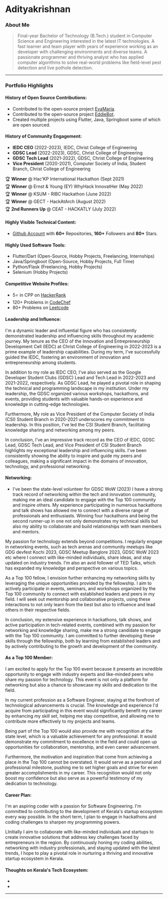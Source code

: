 # Adityakrishnan

### About Me

> Final-year Bachelor of Technology (B.Tech.) student in Computer Science and Engineering interested in the latest IT technologies. A fast learner and team player with years of experience working as an developer with challenging environments and diverse teams. A passionate programmer and thriving analyst who has applied computer algorithms to solve real-world problems like field-level pest detection and live pothole detection.


---

### Portfolio Highlights

#### History of Open Source Contributions:

- Contributed to the open-source project [EvaMaria](https://github.com/adi-code22/EvaMaria).
- Contributed to the open-source project [EddieBot](https://github.com/adi-code22/EddieBot).
- Created multiple projects using Flutter, Java, Springboot some of which are open sourced.

#### History of Community Engagement:

- **IEDC CEO** (2022-2023), IEDC, Christ College of Engineering
- **GDSC Lead** (2022-2023), GDSC, Christ College of Engineering
- **GDSC Tech Lead** (2021-2022), GDSC, Christ College of Engineering
- **Vice President** (2020-2021), Computer Society of India, Student Branch, Christ College of Engineering

🏆 **Winner** @ Hac'KP International Hackathon (Sept 2021) </br>
🏆 **Winner** @ Ernst & Young (EY) WhyHack InnovatHer (May 2022) </br>
🏆 **Winner** @ KSUM - RIBC Hackathon (June 2022) </br>
🏆 **Winner** @ GECT - HackAtArch (August 2022) </br>
🏆 **2nd Runners Up** @ CEAT - HACKATLY (July 2022) </br>

#### Highly Visible Technical Content:

- [Github Account](https://github.com/adi-code22) with **60+** Repositories, **160+** Followers and **80+** Stars.

#### Highly Used Software Tools:

- Flutter/Dart (Open-Source, Hobby Projects, Freelancing, Internships)
- Java/Springboot (Open-Source, Hobby Projects, Full Time)
- Python/Flask (Freelancing, Hobby Projects)
- Selenium (Hobby Projects)

#### Competitive Website Profiles:

- 5⭐ in CPP on [HackerRank](https://www.hackerrank.com/profile/adityakrishnanp1)
- 120+ Problems in [CodeChef](https://www.codechef.com/users/adityakrishnan)
- 80+ Problems on [Leetcode](https://leetcode.com/adi-code22/)

#### Leadership and Influence:

I'm a dynamic leader and influential figure who has consistently demonstrated leadership and influencing skills throughout my academic journey. My tenure as the CEO of the Innovation and Entrepreneurship Development Cell (IEDC) at Christ College of Engineering in 2022-2023 is a prime example of leadership capabilities. During my term, I've successfully guided the IEDC, fostering an environment of innovation and entrepreneurship among students.

In addition to my role as IEDC CEO, I've also served as the Google Developer Student Clubs (GDSC) Lead and Tech Lead in 2022-2023 and 2021-2022, respectively. As GDSC Lead, he played a pivotal role in shaping the technical and programming landscape in my institution. Under my leadership, the GDSC organized various workshops, hackathons, and events, providing students with valuable hands-on experience and knowledge in cutting-edge technologies.

Furthermore, My role as Vice President of the Computer Society of India (CSI) Student Branch in 2020-2021 underscores my commitment to leadership. In this position, I've led the CSI Student Branch, facilitating knowledge sharing and networking among my peers.

In conclusion, I've an impressive track record as the CEO of IEDC, GDSC Lead, GDSC Tech Lead, and Vice President of CSI Student Branch highlights my exceptional leadership and influencing skills. I've been consistently showing the ability to inspire and guide my peers and colleagues, making a significant impact in the domains of innovation, technology, and professional networking.

#### Networking:

- I've been the state-level volunteer for GDSC WoW (2023)
I have a strong track record of networking within the tech and innovation community, making me an ideal candidate to engage with the Top 100 community and inspire others. My experience participating in numerous hackathons and talk shows has allowed me to connect with a diverse range of professionals and enthusiasts. Winning four hackathons and being the second runner-up in one not only demonstrates my technical skills but also my ability to collaborate and build relationships with team members and mentors.

My passion for technology extends beyond competitions. I regularly engage in networking events, such as tech arenas and community meetups like GDG devfest Kochi 2023, GDSC Meetup Banglore 2023, GDSC WoW 2023 etc where I connect with like-minded individuals, share ideas, and stay updated on industry trends. I'm also an avid follower of TED Talks, which has expanded my knowledge and perspective on various topics.

As a Top 100 fellow, I envision further enhancing my networking skills by leveraging the unique opportunities provided by the fellowship. I aim to actively participate in events, seminars, and workshops organized by the Top 100 community to connect with established leaders and peers in my field. I will seek out mentorship and collaborative projects, using these interactions to not only learn from the best but also to influence and lead others in their respective fields.

In conclusion, my extensive experience in hackathons, talk shows, and active participation in tech-related events, combined with my passion for networking and knowledge sharing, make me a strong candidate to engage with the Top 100 community. I am committed to further developing these skills through the fellowship, both by learning from established leaders and by actively contributing to the growth and development of the community.

#### As a Top 100 Member:

I am excited to apply for the Top 100 event because it presents an incredible opportunity to engage with industry experts and like-minded peers who share my passion for technology. This event is not only a platform for networking but also a chance to showcase my skills and dedication to the field.

In my current profession as a Software Engineer, staying at the forefront of technological advancements is crucial. The knowledge and experience I'd acquire from participating in this event would significantly benefit my career by enhancing my skill set, helping me stay competitive, and allowing me to contribute more effectively to my projects and teams.

Being part of the Top 100 would also provide me with recognition at the state level, which is a valuable achievement for any professional. It would demonstrate my commitment to excellence in the field and could open up opportunities for collaboration, mentorship, and even career advancement.

Furthermore, the motivation and inspiration that come from achieving a place in the Top 100 cannot be overstated. It would serve as a personal and professional milestone, pushing me to set higher goals and strive for even greater accomplishments in my career. This recognition would not only boost my confidence but also serve as a powerful testimony of my dedication to technology.

#### Career Plan:

I'm an aspiring coder with a passion for Software Engineering. I'm committed to contributing to the development of Kerala's startup ecosystem every way possible. In the short term, I plan to engage in hackathons and coding challenges to sharpen my programming powers.

LInitially I aim to collaborate with like-minded individuals and startups to create innovative solutions that address key challenges faced by entrepreneurs in the region. By continuously honing my coding abilities, networking with industry professionals, and staying updated with the latest trends, I hope to play a pivotal role in nurturing a thriving and innovative startup ecosystem in Kerala.

#### Thoughts on Kerala's Tech Ecosystem:

- 
- 

---